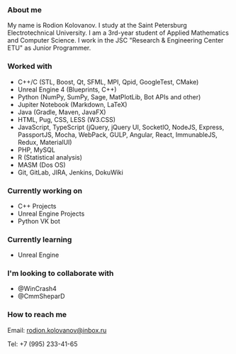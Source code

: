 ### About me

My name is Rodion Kolovanov. I study at the Saint Petersburg Electrotechnical University. I am a 3rd-year student of Applied Mathematics and Computer Science. I work in the JSC "Research & Engineering Center ETU" as Junior Programmer.

### Worked with

- С++/C (STL, Boost, Qt, SFML, MPI, Qpid, GoogleTest, CMake)
- Unreal Engine 4 (Blueprints, C++)
- Python (NumPy, SumPy, Sage, MatPlotLib, Bot APIs and other)
- Jupiter Notebook (Markdown, LaTeX)
- Java (Gradle, Maven, JavaFX)
- HTML, Pug, CSS, LESS (W3.CSS)
- JavaScript, TypeScript (jQuery, jQuery UI, SocketIO, NodeJS, Express, PassportJS, Mocha, WebPack, GULP, Angular, React, ImmunableJS, Redux, MaterialUI)
- PHP, MySQL
- R (Statistical analysis)
- MASM (Dos OS)
- Git, GitLab, JIRA, Jenkins, DokuWiki

### Currently working on

- C++ Projects
- Unreal Engine Projects
- Python VK bot

### Currently learning

- Unreal Engine

### I'm looking to collaborate with

- @WinCrash4
- @CmmSheparD

### How to reach me

Email: rodion.kolovanov@inbox.ru

Tel: +7 (995) 233-41-65
